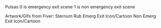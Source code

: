 Pulsas
0 is emergency exit scene
1 is non emergency exit scene




Artwork/Gifs from Fiver:
Sternum Rub
Emerg Exit Icon/Cartoon
Non Emerg Exit Icon/Cartoon
